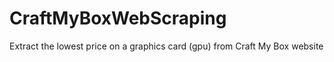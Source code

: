 # CraftMyBoxWebScraping
Extract the lowest price on a graphics card (gpu) from Craft My Box website
